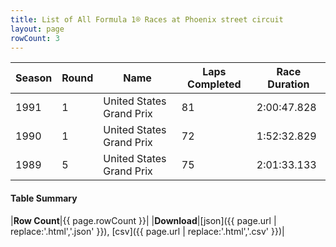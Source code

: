 ```yaml
---
title: List of All Formula 1® Races at Phoenix street circuit
layout: page
rowCount: 3
---
```


| Season | Round | Name | Laps Completed | Race Duration |
|--|--|--|--|--|
| 1991 | 1 | United States Grand Prix | 81 | 2:00:47.828 |
| 1990 | 1 | United States Grand Prix | 72 | 1:52:32.829 |
| 1989 | 5 | United States Grand Prix | 75 | 2:01:33.133 |

#### Table Summary

|**Row Count**|{{ page.rowCount }}|
|**Download**|[json]({{ page.url | replace:'.html','.json' }}), [csv]({{ page.url | replace:'.html','.csv' }})|
